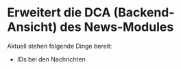 # Erweitert die DCA (Backend-Ansicht) des News-Modules
Aktuell stehen folgende Dinge bereit:

  - IDs bei den Nachrichten

